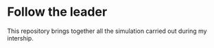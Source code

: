 # Follow the leader

This repository brings together all the simulation carried out during my intership.
